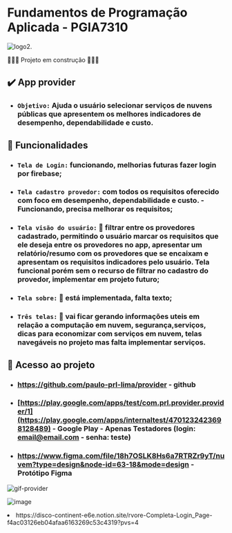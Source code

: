 # Fundamentos de Programação Aplicada - PGIA7310


![logo2](https://github.com/paulo-prl-lima/provider/assets/70539316/012f8aff-8e83-4fdd-9d7f-dc67518285fb).

👷🔥:construction: Projeto em construção :construction:🔥👷


## ✔️ App provider 

- ### `Objetivo:` Ajuda o usuário selecionar serviços de nuvens públicas que apresentem os melhores indicadores de desempenho, dependabilidade e custo.

## 🔨 Funcionalidades
- ### `Tela de Login:` funcionando, melhorias futuras fazer login por firebase;
- ### `Tela cadastro provedor:` com todos os requisitos oferecido com foco em  desempenho, dependabilidade e custo. - Funcionando, precisa melhorar os requisitos;
- ### `Tela visão do usuário:` 🚧 filtrar entre os provedores cadastrado, permitindo o usuário marcar os requisitos que ele deseja entre os provedores no app, apresentar um relatório/resumo com os provedores que se encaixam e apresentam os requisitos indicadores pelo usuário. Tela funcional porém sem o recurso de filtrar no cadastro do provedor, implementar em projeto futuro; 
- ### `Tela sobre:` 🚧 está implementada, falta texto; 
- ### `Três telas:` 🚧 vai ficar gerando informações uteis em relação a computação em nuvem, segurança,serviços, dicas para economizar com serviços em nuvem, telas navegáveis no projeto mas falta implementar serviços. 

## 📁 Acesso ao projeto
- ### https://github.com/paulo-prl-lima/provider - github
- ### [https://play.google.com/apps/test/com.prl.provider.provider/1](https://play.google.com/apps/internaltest/4701232423698128489) - Google Play - Apenas Testadores (login: email@email.com - senha: teste)
- ### https://www.figma.com/file/18h7OSLK8Hs6a7RTRZr9yT/nuvem?type=design&node-id=63-18&mode=design - Protótipo Figma
![gif-provider](https://github.com/paulo-prl-lima/provider/assets/70539316/41af9f3a-3d4a-43f5-a703-04c9566fcd1f)



![image](https://github.com/paulo-prl-lima/provider/assets/70539316/0c03e0e8-4dbd-41c7-9cc5-41bc2dbdce84)

<li target="_black"/> https://disco-continent-e6e.notion.site/rvore-Completa-Login_Page-f4ac03126eb04afaa6163269c53c4319?pvs=4 </li>





